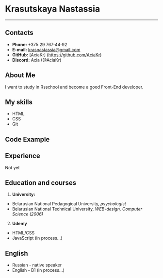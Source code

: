 # Krasutskaya Nastassia
**********************
## Contacts
* **Phone:** +375&nbsp;29&nbsp;767&#8209;44&#8209;92
* **E-mail:** krasnastassia@gmail.com
* **GitHub:** [AciaKr] (https://github.com/AciaKr)
* **Discord:** Acia (@AciaKr)

## About Me
I want to study in Rsschool and become a good Front-End developer.

## My skills
* HTML
* CSS
* Git

## Code Example

## Experience
Not yet

## Education and courses
1. **University:**
* Belarusian National Pedagogical University, *psychologist*
* Belarusian National Technical University, *WEB-design, Computer Science (2006)*
2. **Udemy**
* HTML/CSS
* JavaScript (in process…)

## English
* Russian - native speaker
* English - B1 (in process…)

